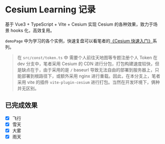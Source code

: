 # Cesium Learning 记录

基于 Vue3 + TypeScript + Vite + Cesium 实现 Cesium 的各种效果，致力于场景 hooks 化，高效复用。

`demoPage` 中为学习的各个实例，快速复盘可以看笔者的[《Cesium 快速入门》](https://rayadaschn.github.io/front-end-life/Framework/Cesium/Cesium01.html)系列。

> 在 `src/const/token.ts` 中 需要个人前往天地图等专题注册个人 Token
> 在 dev 分支中，笔者采用 Cesium 的 CDN 进行分包，打包构建速度较快，但是缺点在于，由于采用的是 `/` baseurl 导致无法自由的部署到服务器上，只能部署到根路径下，或额外采用 nginx 进行重载。因此，在本分支上，笔者采用 vite 的插件 `vite-plugin-cesium` 进行打包。当然在开发环境下，俩种并无区别。

## 已完成效果

- [x] 飞行
- [x] 雪天
- [x] 大雾
- [x] 雨天
